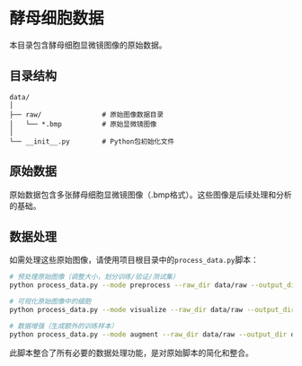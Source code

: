# 酵母细胞数据

本目录包含酵母细胞显微镜图像的原始数据。

## 目录结构

```
data/
│
├── raw/               # 原始图像数据目录
│   └── *.bmp          # 原始显微镜图像
│
└── __init__.py        # Python包初始化文件
```

## 原始数据

原始数据包含多张酵母细胞显微镜图像（.bmp格式）。这些图像是后续处理和分析的基础。

## 数据处理

如需处理这些原始图像，请使用项目根目录中的`process_data.py`脚本：

```bash
# 预处理原始图像（调整大小，划分训练/验证/测试集）
python process_data.py --mode preprocess --raw_dir data/raw --output_dir data --img_size 640

# 可视化原始图像中的细胞
python process_data.py --mode visualize --raw_dir data/raw --output_dir data

# 数据增强（生成额外的训练样本）
python process_data.py --mode augment --raw_dir data/raw --output_dir data --aug_examples 3
```

此脚本整合了所有必要的数据处理功能，是对原始脚本的简化和整合。 